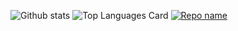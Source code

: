 ![Github stats](https://github-readme-stats.vercel.app/api?username=Plattyz&theme=highcontrast&show_icons=true)
![Top Languages Card](https://github-readme-stats.vercel.app/api/top-langs/?username=Plattyz)
[![Repo name](https://github-readme-stats.vercel.app/api/pin/?username=Plattyz&repo=InformADN&show_owner=true)](https://github.com/Plattyz/InformADN)
